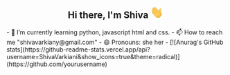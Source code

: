 <h2 align="center">Hi there, I'm Shiva <img src="https://raw.githubusercontent.com/ABSphreak/ABSphreak/master/gifs/Hi.gif" width="30px"></h2>
-  🌱 I’m currently learning python, javascript html and css.
- 📫 How to reach me "shivavarkiany@gmail.com"
- 😄 Pronouns: she her
- [![Anurag's GitHub stats](https://github-readme-stats.vercel.app/api?username=ShivaVarkiani&show_icons=true&theme=radical)](https://github.com/yourusername)



<!---
ShivaVarkiani/ShivaVarkiani is a ✨ special ✨ repository because its `README.md` (this file) appears on your GitHub profile.
You can click the Preview link to take a look at your changes.
--->
